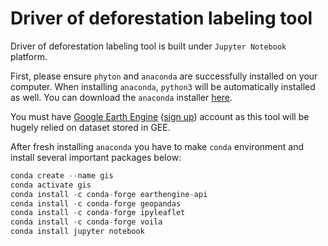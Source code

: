 # Driver of deforestation labeling tool

Driver of deforestation labeling tool is built under `Jupyter Notebook` platform. 

First, please ensure `phyton` and `anaconda` are successfully installed on your computer. When installing `anaconda`, `python3` will be automatically installed as well. You can download the `anaconda` installer [here](https://docs.anaconda.com/anaconda/install/index.html).

You must have [Google Earth Engine](https://earthengine.google.com/) ([sign up](https://accounts.google.com/signin/v2/identifier?service=ah&passive=true&continue=https%3A%2F%2Fuc.appengine.google.com%2F_ah%2Fconflogin%3Fcontinue%3Dhttps%3A%2F%2Fsignup.earthengine.google.com%2F&flowName=GlifWebSignIn&flowEntry=ServiceLogin)) account as this tool will be hugely relied on dataset stored in GEE.

After fresh installing `anaconda` you have to make `conda` environment and install several important packages below:

```python
conda create --name gis
conda activate gis
conda install -c conda-forge earthengine-api
conda install -c conda-forge geopandas
conda install -c conda-forge ipyleaflet
conda install -c conda-forge voila
conda install jupyter notebook
```
